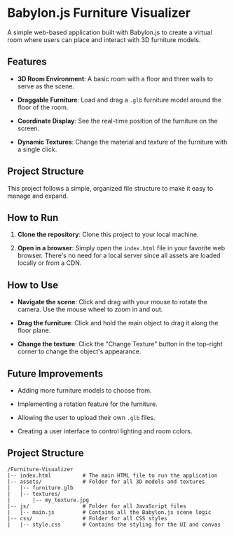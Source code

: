 # Babylon.js Furniture Visualizer

A simple web-based application built with Babylon.js to create a virtual room where users can place and interact with 3D furniture models.

## Features

* **3D Room Environment**: A basic room with a floor and three walls to serve as the scene.

* **Draggable Furniture**: Load and drag a `.glb` furniture model around the floor of the room.

* **Coordinate Display**: See the real-time position of the furniture on the screen.

* **Dynamic Textures**: Change the material and texture of the furniture with a single click.

## Project Structure

This project follows a simple, organized file structure to make it easy to manage and expand.


## How to Run

1. **Clone the repository**: Clone this project to your local machine.

2. **Open in a browser**: Simply open the `index.html` file in your favorite web browser. There's no need for a local server since all assets are loaded locally or from a CDN.

## How to Use

* **Navigate the scene**: Click and drag with your mouse to rotate the camera. Use the mouse wheel to zoom in and out.

* **Drag the furniture**: Click and hold the main object to drag it along the floor plane.

* **Change the texture**: Click the "Change Texture" button in the top-right corner to change the object's appearance.

## Future Improvements

* Adding more furniture models to choose from.

* Implementing a rotation feature for the furniture.

* Allowing the user to upload their own `.glb` files.

* Creating a user interface to control lighting and room colors.

## Project Structure
```
/Furniture-Visualizer
|-- index.html          # The main HTML file to run the application
|-- assets/             # Folder for all 3D models and textures
|   |-- furniture.glb
|   |-- textures/
|       |-- my_texture.jpg
|-- js/                 # Folder for all JavaScript files
|   |-- main.js         # Contains all the Babylon.js scene logic
|-- css/                # Folder for all CSS styles
|   |-- style.css       # Contains the styling for the UI and canvas
```
